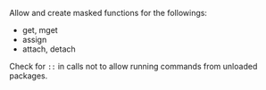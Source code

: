 Allow and create masked functions for the followings:

 * get, mget
 * assign
 * attach, detach

Check for `::` in calls not to allow running commands from unloaded packages.
